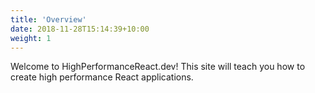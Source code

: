 ```yaml
---
title: 'Overview'
date: 2018-11-28T15:14:39+10:00
weight: 1
---
```


Welcome to HighPerformanceReact.dev! This site will teach you how to create high performance React applications.
